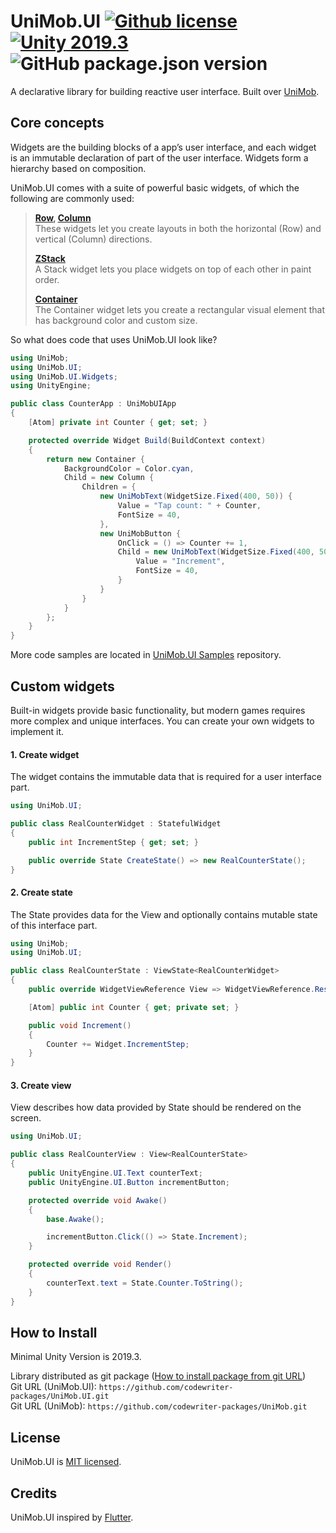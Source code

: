 # UniMob.UI [![Github license](https://img.shields.io/github/license/codewriter-packages/UniMob.UI.svg?style=flat-square)](#) [![Unity 2019.3](https://img.shields.io/badge/Unity-2019.3+-2296F3.svg?style=flat-square)](#) ![GitHub package.json version](https://img.shields.io/github/package-json/v/codewriter-packages/UniMob.UI?style=flat-square)

A declarative library for building reactive user interface. Built over [UniMob](https://github.com/codewriter-packages/UniMob).

## Core concepts

Widgets are the building blocks of a app’s user interface, and each widget is an immutable declaration of part of the user interface.
Widgets form a hierarchy based on composition.

UniMob.UI comes with a suite of powerful basic widgets, of which the following are commonly used:

> **[Row](./Runtime/Widgets/Row.cs), [Column](./Runtime/Widgets/Column.cs)**<br/>
> These widgets let you create layouts in both the horizontal (Row) and vertical (Column) directions. 
>
>**[ZStack](./Runtime/Widgets/ZStack.cs)**<br/>
>A Stack widget lets you place widgets on top of each other in paint order.
>
>**[Container](./Runtime/Widgets/Container.cs)**<br/>
>The Container widget lets you create a rectangular visual element that has background color and custom size.

So what does code that uses UniMob.UI look like?

```csharp
using UniMob;
using UniMob.UI;
using UniMob.UI.Widgets;
using UnityEngine;

public class CounterApp : UniMobUIApp
{
    [Atom] private int Counter { get; set; }

    protected override Widget Build(BuildContext context)
    {
        return new Container {
            BackgroundColor = Color.cyan,
            Child = new Column {
                Children = {
                    new UniMobText(WidgetSize.Fixed(400, 50)) {
                        Value = "Tap count: " + Counter,
                        FontSize = 40,
                    },
                    new UniMobButton {
                        OnClick = () => Counter += 1,
                        Child = new UniMobText(WidgetSize.Fixed(400, 50)) {
                            Value = "Increment",
                            FontSize = 40,
                        }
                    }
                }
            }
        };
    }
}
```

More code samples are located in  [UniMob.UI Samples](https://github.com/codewriter-packages/UniMob.UI-Samples) repository.

## Custom widgets

Built-in widgets provide basic functionality, but modern games requires more complex and unique interfaces. You can create your own widgets to implement it.

#### 1. Create widget

The widget contains the immutable data that is required for a user interface part.

```csharp
using UniMob.UI;

public class RealCounterWidget : StatefulWidget
{
    public int IncrementStep { get; set; }

    public override State CreateState() => new RealCounterState();
}
```

#### 2. Create state

The State provides data for the View and optionally contains mutable state of this interface part.

```csharp
using UniMob;
using UniMob.UI;

public class RealCounterState : ViewState<RealCounterWidget>
{
    public override WidgetViewReference View => WidgetViewReference.Resource("Prefabs/Real Counter View");

    [Atom] public int Counter { get; private set; }

    public void Increment()
    {
        Counter += Widget.IncrementStep;
    }
}
```

#### 3. Create view

View describes how data provided by State should be rendered on the screen.

```csharp
using UniMob.UI;

public class RealCounterView : View<RealCounterState>
{
    public UnityEngine.UI.Text counterText;
    public UnityEngine.UI.Button incrementButton;

    protected override void Awake()
    {
        base.Awake();

        incrementButton.Click(() => State.Increment);
    }

    protected override void Render()
    {
        counterText.text = State.Counter.ToString();
    }
}
```

## How to Install
Minimal Unity Version is 2019.3.

Library distributed as git package ([How to install package from git URL](https://docs.unity3d.com/Manual/upm-ui-giturl.html))
<br>Git URL (UniMob.UI): `https://github.com/codewriter-packages/UniMob.UI.git`
<br>Git URL (UniMob): `https://github.com/codewriter-packages/UniMob.git`

## License

UniMob.UI is [MIT licensed](./LICENSE.md).

## Credits

UniMob.UI inspired by [Flutter](https://github.com/flutter/flutter).
